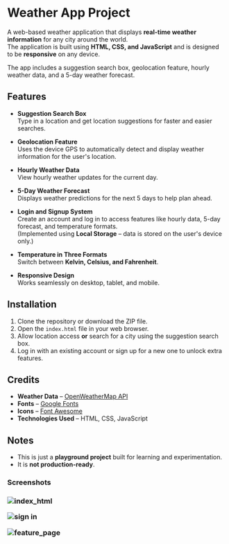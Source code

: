 # Weather App Project

A web-based weather application that displays **real-time weather information** for any city around the world.  
The application is built using **HTML, CSS, and JavaScript** and is designed to be **responsive** on any device.  

The app includes a suggestion search box, geolocation feature, hourly weather data, and a 5-day weather forecast.


## Features

- **Suggestion Search Box**  
  Type in a location and get location suggestions for faster and easier searches.  

- **Geolocation Feature**  
  Uses the device GPS to automatically detect and display weather information for the user's location.  

- **Hourly Weather Data**  
  View hourly weather updates for the current day.  

- **5-Day Weather Forecast**  
  Displays weather predictions for the next 5 days to help plan ahead.  

- **Login and Signup System**  
  Create an account and log in to access features like hourly data, 5-day forecast, and temperature formats.  
  (Implemented using **Local Storage** – data is stored on the user's device only.)  

- **Temperature in Three Formats**  
  Switch between **Kelvin, Celsius, and Fahrenheit**.  

- **Responsive Design**  
  Works seamlessly on desktop, tablet, and mobile.  

## Installation

1. Clone the repository or download the ZIP file.  
2. Open the `index.html` file in your web browser.  
3. Allow location access **or** search for a city using the suggestion search box.  
4. Log in with an existing account or sign up for a new one to unlock extra features.  

## Credits

- **Weather Data** – [OpenWeatherMap API](https://openweathermap.org/api)  
- **Fonts** – [Google Fonts](https://fonts.google.com/)  
- **Icons** – [Font Awesome](https://fontawesome.com/)  
- **Technologies Used** – HTML, CSS, JavaScript  



## Notes
- This is just a **playground project** built for learning and experimentation.  
- It is **not production-ready**.  


<h3>Screenshots<h3>

![index_html](https://user-images.githubusercontent.com/120723984/226450879-aa077ce2-beca-4c2c-9497-ab09cd798344.jpg)


![sign in](https://user-images.githubusercontent.com/120723984/226450910-583c741a-8b0d-4e04-a1dd-9b81bbeee3c5.png)

![feature_page](https://user-images.githubusercontent.com/120723984/226450936-43dd7dbb-a190-40a3-8327-0d8d37b2b8d6.png)


